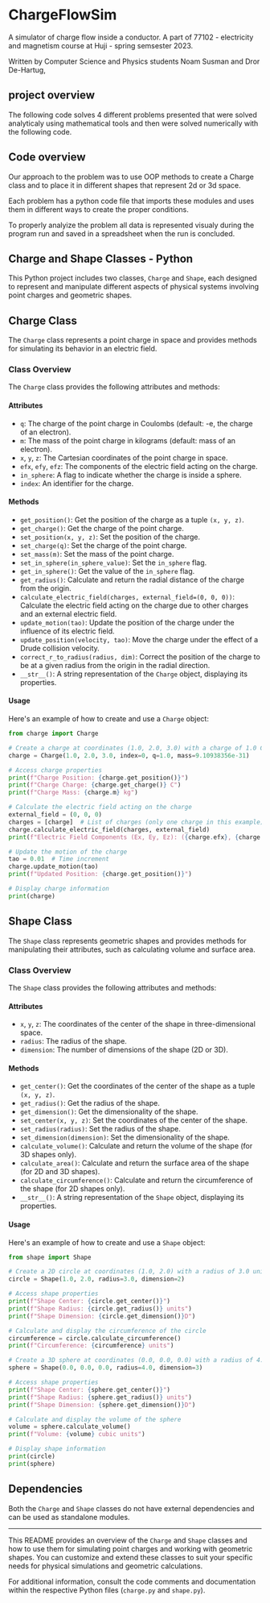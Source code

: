 # ChargeFlowSim
A simulator of charge flow inside a conductor. A part of 77102 - electricity and magnetism course at Huji - spring semsester 2023. 

Written by Computer Science and Physics students Noam Susman and Dror De-Hartug, 

## project overview
The following code solves 4 different problems presented that were solved analyticaly using mathematical tools and then were solved numerically with the following code. 


## Code overview
Our approach to the problem was to use OOP methods to create a Charge class and to place it in different shapes that represent 2d or 3d space.

 Each problem has a python code file that imports these modules and uses them in different ways to create the proper conditions.

 To properly analyize the problem all data is represented visualy during the program run and saved in a spreadsheet when the run is concluded.



## Charge and Shape Classes - Python

This Python project includes two classes, `Charge` and `Shape`, each designed to represent and manipulate different aspects of physical systems involving point charges and geometric shapes.

## Charge Class

The `Charge` class represents a point charge in space and provides methods for simulating its behavior in an electric field.

### Class Overview

The `Charge` class provides the following attributes and methods:

#### Attributes

- `q`: The charge of the point charge in Coulombs (default: -e, the charge of an electron).
- `m`: The mass of the point charge in kilograms (default: mass of an electron).
- `x`, `y`, `z`: The Cartesian coordinates of the point charge in space.
- `efx`, `efy`, `efz`: The components of the electric field acting on the charge.
- `in_sphere`: A flag to indicate whether the charge is inside a sphere.
- `index`: An identifier for the charge.

#### Methods

- `get_position()`: Get the position of the charge as a tuple `(x, y, z)`.
- `get_charge()`: Get the charge of the point charge.
- `set_position(x, y, z)`: Set the position of the charge.
- `set_charge(q)`: Set the charge of the point charge.
- `set_mass(m)`: Set the mass of the point charge.
- `set_in_sphere(in_sphere_value)`: Set the `in_sphere` flag.
- `get_in_sphere()`: Get the value of the `in_sphere` flag.
- `get_radius()`: Calculate and return the radial distance of the charge from the origin.
- `calculate_electric_field(charges, external_field=(0, 0, 0))`: Calculate the electric field acting on the charge due to other charges and an external electric field.
- `update_motion(tao)`: Update the position of the charge under the influence of its electric field.
- `update_position(velocity, tao)`: Move the charge under the effect of a Drude collision velocity.
- `correct_r_to_radius(radius, dim)`: Correct the position of the charge to be at a given radius from the origin in the radial direction.
- `__str__()`: A string representation of the `Charge` object, displaying its properties.

#### Usage

Here's an example of how to create and use a `Charge` object:

```python
from charge import Charge

# Create a charge at coordinates (1.0, 2.0, 3.0) with a charge of 1.0 C and a mass of 9.10938356e-31 kg
charge = Charge(1.0, 2.0, 3.0, index=0, q=1.0, mass=9.10938356e-31)

# Access charge properties
print(f"Charge Position: {charge.get_position()}")
print(f"Charge Charge: {charge.get_charge()} C")
print(f"Charge Mass: {charge.m} kg")

# Calculate the electric field acting on the charge
external_field = (0, 0, 0)
charges = [charge]  # List of charges (only one charge in this example)
charge.calculate_electric_field(charges, external_field)
print(f"Electric Field Components (Ex, Ey, Ez): ({charge.efx}, {charge.efy}, {charge.efz})")

# Update the motion of the charge
tao = 0.01  # Time increment
charge.update_motion(tao)
print(f"Updated Position: {charge.get_position()}")

# Display charge information
print(charge)
```

## Shape Class

The `Shape` class represents geometric shapes and provides methods for manipulating their attributes, such as calculating volume and surface area.

### Class Overview

The `Shape` class provides the following attributes and methods:

#### Attributes

- `x`, `y`, `z`: The coordinates of the center of the shape in three-dimensional space.
- `radius`: The radius of the shape.
- `dimension`: The number of dimensions of the shape (2D or 3D).

#### Methods

- `get_center()`: Get the coordinates of the center of the shape as a tuple `(x, y, z)`.
- `get_radius()`: Get the radius of the shape.
- `get_dimension()`: Get the dimensionality of the shape.
- `set_center(x, y, z)`: Set the coordinates of the center of the shape.
- `set_radius(radius)`: Set the radius of the shape.
- `set_dimension(dimension)`: Set the dimensionality of the shape.
- `calculate_volume()`: Calculate and return the volume of the shape (for 3D shapes only).
- `calculate_area()`: Calculate and return the surface area of the shape (for 2D and 3D shapes).
- `calculate_circumference()`: Calculate and return the circumference of the shape (for 2D shapes only).
- `__str__()`: A string representation of the `Shape` object, displaying its properties.

#### Usage

Here's an example of how to create and use a `Shape` object:

```python
from shape import Shape

# Create a 2D circle at coordinates (1.0, 2.0) with a radius of 3.0 units
circle = Shape(1.0, 2.0, radius=3.0, dimension=2)

# Access shape properties
print(f"Shape Center: {circle.get_center()}")
print(f"Shape Radius: {circle.get_radius()} units")
print(f"Shape Dimension: {circle.get_dimension()}D")

# Calculate and display the circumference of the circle
circumference = circle.calculate_circumference()
print(f"Circumference: {circumference} units")

# Create a 3D sphere at coordinates (0.0, 0.0, 0.0) with a radius of 4.0 units
sphere = Shape(0.0, 0.0, 0.0, radius=4.0, dimension=3)

# Access shape properties
print(f"Shape Center: {sphere.get_center()}")
print(f"Shape Radius: {sphere.get_radius()} units")
print(f"Shape Dimension: {sphere.get_dimension()}D")

# Calculate and display the volume of the sphere
volume = sphere.calculate_volume()
print(f"Volume: {volume} cubic units")

# Display shape information
print(circle)
print(sphere)
```

## Dependencies

Both the `Charge` and `Shape` classes do not have external dependencies and can be used as standalone modules.

---

This README provides an overview of the `Charge` and `Shape` classes and how to use them for simulating point charges and working with geometric shapes. You can customize and extend these classes to suit your specific needs for physical simulations and geometric calculations.

For additional information, consult the code comments and documentation within the respective Python files (`charge.py` and `shape.py`).
